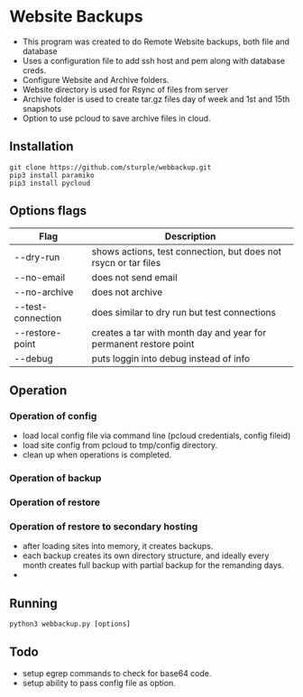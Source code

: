 # Website Backups

* This program was created to do Remote Website backups, both file and database
* Uses a configuration file to add ssh host and pem along with database creds.
* Configure Website and Archive folders.
* Website directory is used for Rsync of files from server
* Archive folder is used to create tar.gz files day of week and 1st and 15th snapshots
* Option to use pcloud to save archive files in cloud.


## Installation
```
git clone https://github.com/sturple/webbackup.git
pip3 install paramiko
pip3 install pycloud
```

## Options flags

| Flag          |  Description |
| ---------     |  ----------- |
| --dry-run     |  shows actions, test connection, but does not rsycn or tar files|
| --no-email    |  does not send email |
| --no-archive  |  does not archive   |
| --test-connection    | does similar to dry run but test connections |
| --restore-point | creates a tar with month day and year for permanent restore point |
| --debug       | puts loggin into debug instead of info |


## Operation

### Operation of config
* load local config file via command line (pcloud credentials, config fileid)
* load site config from pcloud to tmp/config directory.
* clean up when operations is completed.

### Operation of backup

### Operation of restore

### Operation of restore to secondary hosting


* after loading sites into memory, it creates backups.
* each backup creates its own directory structure, and ideally every month creates full backup with partial backup for the remanding days.
*


## Running
```
python3 webbackup.py [options]
```



## Todo

* setup egrep commands to check for base64 code.
* setup ability to pass config file as option.
